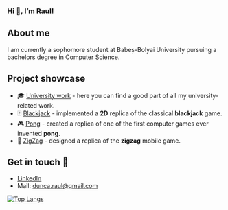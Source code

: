 ### Hi 👋, I’m Raul!
## About me
I am currently a sophomore student at Babeș-Bolyai University pursuing a bachelors degree in Computer Science.

## Project showcase
- 🎓 [University work](https://github.com/raul-dunca/university-work) - here you can find a good part of all my university-related work.
- 🃏 [Blackjack](https://github.com/raul-dunca/blackjack) - implemented a **2D** replica of the classical **blackjack** game.
- 🎮 [Pong](https://github.com/raul-dunca/pong) - created a replica of one of the first computer games ever invented **pong**.
- 💠 [ZigZag](https://github.com/raul-dunca/zigzag) - designed a replica of the **zigzag** mobile game.

## Get in touch 📧
- [LinkedIn](https://www.linkedin.com/in/raul-dunca-a79a681a9/)
- Mail: dunca.raul@gmail.com
<!---
raul-dunca/raul-dunca is a ✨ special ✨ repository because its `README.md` (this file) appears on your GitHub profile.
You can click the Preview link to take a look at your changes.
--->

[![Top Langs](https://github-readme-stats.vercel.app/api/top-langs/?username=raul-dunca&exclude_repo=pong,zigzag&layout=compact&langs_count=14)](https://github.com/anuraghazra/github-readme-stats)

